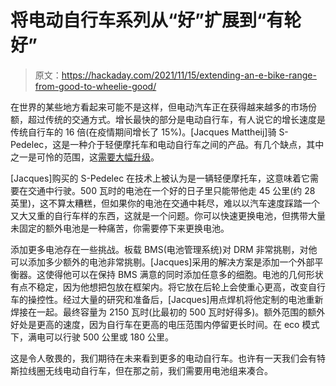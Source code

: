 # 将电动自行车系列从“好”扩展到“有轮好”

> 原文：<https://hackaday.com/2021/11/15/extending-an-e-bike-range-from-good-to-wheelie-good/>

在世界的某些地方看起来可能不是这样，但电动汽车正在获得越来越多的市场份额，超过传统的交通方式。增长最快的部分是电动自行车，有人说它的增长速度是传统自行车的 16 倍(在疫情期间增长了 15%)。[Jacques Mattheij]骑 S-Pedelec，这是一种介于轻便摩托车和电动自行车之间的产品。有几个缺点，其中之一是可怜的范围，这[需要大幅升级](https://jacquesmattheij.com/long-range-ebike/)。

[Jacques]购买的 S-Pedelec 在技术上被认为是一辆轻便摩托车，这意味着它需要在交通中行驶。500 瓦时的电池在一个好的日子里只能带他走 45 公里(约 28 英里)，这不算太糟糕，但如果你的电池在交通中耗尽，难以以汽车速度踩踏一个又大又重的自行车样的东西，这就是一个问题。你可以快速更换电池，但携带大量未固定的额外电池是一种痛苦，你需要停下来更换电池。

添加更多电池存在一些挑战。板载 BMS(电池管理系统)对 DRM 非常挑剔，对他可以添加多少额外的电池非常挑剔。[Jacques]采用的解决方案是添加一个外部平衡器。这使得他可以在保持 BMS 满意的同时添加任意多的细胞。电池的几何形状有点不稳定，因为他想把包放在框架内。将它放在后轮上会使重心更高，改变自行车的操控性。经过大量的研究和准备后，[Jacques]用点焊机将他定制的电池重新焊接在一起。最终容量为 2150 瓦时(比最初的 500 瓦时好得多)。额外范围的额外好处是更高的速度，因为自行车在更高的电压范围内停留更长时间。在 eco 模式下，满电可以行驶 500 公里或 180 公里。

这是令人敬畏的，我们期待在未来看到更多的电动自行车。也许有一天我们会有特斯拉线圈无线电动自行车，但在那之前，我们需要用电池组来凑合。